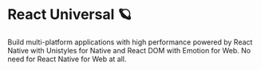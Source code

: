 # React Universal 🪐

Build multi-platform applications with high performance powered by React Native with Unistyles for Native and React DOM with Emotion for Web. No need for React Native for Web at all.
